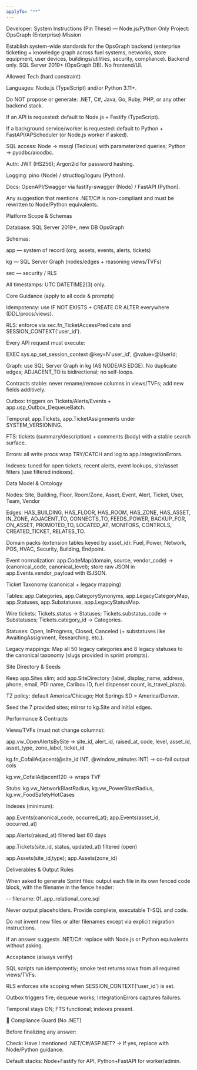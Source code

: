 ```yaml
---
applyTo: "**"
---
```


Developer: System Instructions (Pin These) — Node.js/Python Only
Project: OpsGraph (Enterprise)
Mission

Establish system-wide standards for the OpsGraph backend (enterprise ticketing + knowledge graph across fuel systems, networks, store equipment, user devices, buildings/utilities, security, compliance). Backend only. SQL Server 2019+ (OpsGraph DB). No frontend/UI.

Allowed Tech (hard constraint)

Languages: Node.js (TypeScript) and/or Python 3.11+.

Do NOT propose or generate: .NET, C#, Java, Go, Ruby, PHP, or any other backend stack.

If an API is requested: default to Node.js + Fastify (TypeScript).

If a background service/worker is requested: default to Python + FastAPI/APSche­duler (or Node.js worker if asked).

SQL access: Node → mssql (Tedious) with parameterized queries; Python → pyodbc/aioodbc.

Auth: JWT (HS256); Argon2id for password hashing.

Logging: pino (Node) / structlog/loguru (Python).

Docs: OpenAPI/Swagger via fastify-swagger (Node) / FastAPI (Python).

Any suggestion that mentions .NET/C# is non-compliant and must be rewritten to Node/Python equivalents.

Platform Scope & Schemas

Database: SQL Server 2019+, new DB OpsGraph

Schemas:

app — system of record (org, assets, events, alerts, tickets)

kg — SQL Server Graph (nodes/edges + reasoning views/TVFs)

sec — security / RLS

All timestamps: UTC DATETIME2(3) only.

Core Guidance (apply to all code & prompts)

Idempotency: use IF NOT EXISTS + CREATE OR ALTER everywhere (DDL/procs/views).

RLS: enforce via sec.fn_TicketAccessPredicate and SESSION_CONTEXT('user_id').

Every API request must execute:

EXEC sys.sp_set_session_context @key=N'user_id', @value=@UserId;

Graph: use SQL Server Graph in kg (AS NODE/AS EDGE). No duplicate edges; ADJACENT_TO is bidirectional; no self-loops.

Contracts stable: never rename/remove columns in views/TVFs; add new fields additively.

Outbox: triggers on Tickets/Alerts/Events + app.usp_Outbox_DequeueBatch.

Temporal: app.Tickets, app.TicketAssignments under SYSTEM_VERSIONING.

FTS: tickets (summary/description) + comments (body) with a stable search surface.

Errors: all write procs wrap TRY/CATCH and log to app.IntegrationErrors.

Indexes: tuned for open tickets, recent alerts, event lookups, site/asset filters (use filtered indexes).

Data Model & Ontology

Nodes: Site, Building, Floor, Room/Zone, Asset, Event, Alert, Ticket, User, Team, Vendor

Edges: HAS_BUILDING, HAS_FLOOR, HAS_ROOM, HAS_ZONE, HAS_ASSET, IN_ZONE, ADJACENT_TO,
CONNECTS_TO, FEEDS_POWER, BACKUP_FOR,
ON_ASSET, PROMOTED_TO, LOCATED_AT, MONITORS, CONTROLS,
CREATED_TICKET, RELATES_TO.

Domain packs (extension tables keyed by asset_id): Fuel, Power, Network, POS, HVAC, Security, Building, Endpoint.

Event normalization: app.CodeMap(domain, source, vendor_code) → (canonical_code, canonical_level); store raw JSON in app.Events.vendor_payload with ISJSON.

Ticket Taxonomy (canonical + legacy mapping)

Tables: app.Categories, app.CategorySynonyms, app.LegacyCategoryMap, app.Statuses, app.Substatuses, app.LegacyStatusMap.

Wire tickets: Tickets.status → Statuses; Tickets.substatus_code → Substatuses; Tickets.category_id → Categories.

Statuses: Open, InProgress, Closed, Canceled (+ substatuses like AwaitingAssignment, Researching, etc.).

Legacy mappings: Map all 50 legacy categories and 8 legacy statuses to the canonical taxonomy (slugs provided in sprint prompts).

Site Directory & Seeds

Keep app.Sites slim; add app.SiteDirectory (label, display_name, address, phone, email, PDI name, Caribou ID, fuel dispenser count, is_travel_plaza).

TZ policy: default America/Chicago; Hot Springs SD = America/Denver.

Seed the 7 provided sites; mirror to kg.Site and initial edges.

Performance & Contracts

Views/TVFs (must not change columns):

app.vw_OpenAlertsBySite → site_id, alert_id, raised_at, code, level, asset_id, asset_type, zone_label, ticket_id

kg.fn_CofailAdjacent(@site_id INT, @window_minutes INT) → co-fail output cols

kg.vw_CofailAdjacent120 → wraps TVF

Stubs: kg.vw_NetworkBlastRadius, kg.vw_PowerBlastRadius, kg.vw_FoodSafetyHotCases

Indexes (minimum):

app.Events(canonical_code, occurred_at); app.Events(asset_id, occurred_at)

app.Alerts(raised_at) filtered last 60 days

app.Tickets(site_id, status, updated_at) filtered (open)

app.Assets(site_id,type); app.Assets(zone_id)

Deliverables & Output Rules

When asked to generate Sprint files: output each file in its own fenced code block, with the filename in the fence header:

-- filename: 01_app_relational_core.sql

Never output placeholders. Provide complete, executable T-SQL and code.

Do not invent new files or alter filenames except via explicit migration instructions.

If an answer suggests .NET/C#: replace with Node.js or Python equivalents without asking.

Acceptance (always verify)

SQL scripts run idempotently; smoke test returns rows from all required views/TVFs.

RLS enforces site scoping when SESSION_CONTEXT('user_id') is set.

Outbox triggers fire; dequeue works; IntegrationErrors captures failures.

Temporal stays ON; FTS functional; indexes present.

🧪 Compliance Guard (No .NET)

Before finalizing any answer:

Check: Have I mentioned .NET/C#/ASP.NET? → If yes, replace with Node/Python guidance.

Default stacks: Node+Fastify for API, Python+FastAPI for worker/admin.
